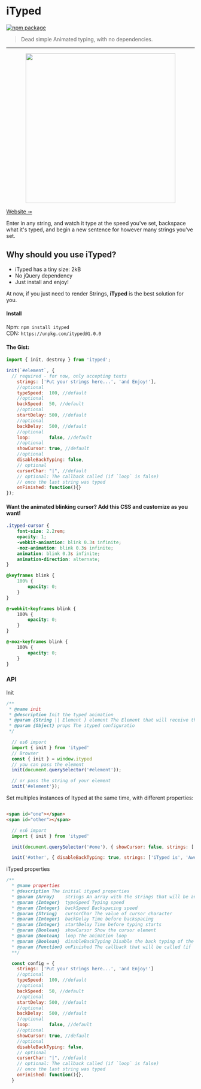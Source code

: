 # iTyped

[![npm package](https://img.shields.io/badge/npm-v1.0.0-lightgray.svg)](https://www.npmjs.com/package/ityped)

> Dead simple Animated typing, with no dependencies.

---

<p align="center">
  <img src="https://cdn.rawgit.com/luisvinicius167/ityped/master/img/itypedjs.gif" width="400"/>
</p>

[ Website ➞](https://ityped.surge.sh/)

Enter in any string, and watch it type at the speed you've set, backspace what it's typed,
and begin a new sentence for however many strings you've set.

## Why should you use iTyped?
 * iTyped has a tiny size: 2kB
 * No jQuery dependency
 * Just install and enjoy!

At now, if you just need to render Strings, **iTyped** is the best solution for you.


#### Install

Npm: `npm install ityped` </br>
CDN: `https://unpkg.com/ityped@1.0.0`


#### The Gist:

```javascript
import { init, destroy } from 'ityped';

init(`#element`, {
  // required - for now, only accepting texts
    strings: ['Put your strings here...', 'and Enjoy!'],
    //optional
    typeSpeed:  100, //default
    //optional
    backSpeed:  50, //default
    //optional
    startDelay: 500, //default
    //optional
    backDelay:  500, //default
    //optional    
    loop:       false, //default
    //optional
    showCursor: true, //default
    //optional    
    disableBackTyping: false,
    // optional
    cursorChar: "|", //default
    // optional: The callback called (if `loop` is false) 
    // once the last string was typed
    onFinished: function(){}
});
```

#### Want the animated blinking cursor? Add this CSS and customize as you want!

```css
.ityped-cursor {
    font-size: 2.2rem;
    opacity: 1;
    -webkit-animation: blink 0.3s infinite;
    -moz-animation: blink 0.3s infinite;
    animation: blink 0.3s infinite;
    animation-direction: alternate;
}

@keyframes blink {
    100% {
        opacity: 0;
    }
}

@-webkit-keyframes blink {
    100% {
        opacity: 0;
    }
}

@-moz-keyframes blink {
    100% {
        opacity: 0;
    }
}
```

### API

 Init

```javascript
/**
 * @name init
 * @description Init the typed animation
 * @param {String || Element } element The Element that will receive the strings
 * @param {Object} props The ityped configuratio
 */

  // es6 import
  import { init } from 'ityped'
  // Browser 
  const { init } = window.ityped
  // you can pass the element
  init(document.querySelector('#element'));

  // or pass the string of your element 
  init('#element'});
```
 
 Set multiples instances of Ityped at the same time, with different properties:

```html

<span id="one"></span>
<span id="other"></span>

```

```javascript
  // es6 import
  import { init } from 'ityped'

  init(document.querySelector('#one'), { showCursor: false, strings: ['Nice', 'One' ] });

  init('#other', { disableBackTyping: true, strings: ['iTyped is', 'Awesome'] });
```

iTyped properties

```javascript
/**
  * @name properties
  * @description The initial ityped properties
  * @param {Array}    strings An array with the strings that will be animated
  * @param {Integer}  typeSpeed Typing speed
  * @param {Integer}  backSpeed Backspacing speed
  * @param {String}   cursorChar The value of cursor character
  * @param {Integer}  backDelay Time before backspacing
  * @param {Integer}  startDelay Time before typing starts
  * @param {Boolean}  showCursor Show the cursor element
  * @param {Boolean}  loop The animation loop
  * @param {Boolean}  disableBackTyping Disable the back typing of the last string 
  * @param {Function} onFinished The callback that will be called (if `loop` is false) once the last word is decremented
  **/

  const config = {
    strings: ['Put your strings here...', 'and Enjoy!']
    //optional
    typeSpeed:  100, //default
    //optional
    backSpeed:  50, //default
    //optional
    startDelay: 500, //default
    //optional
    backDelay:  500, //default
    //optional    
    loop:       false, //default
    //optional
    showCursor: true, //default
    //optional    
    disableBackTyping: false,
    // optional
    cursorChar: "|", //default
    // optional: The callback called (if `loop` is false) 
    // once the last string was typed
    onFinished: function(){},
  }
```
